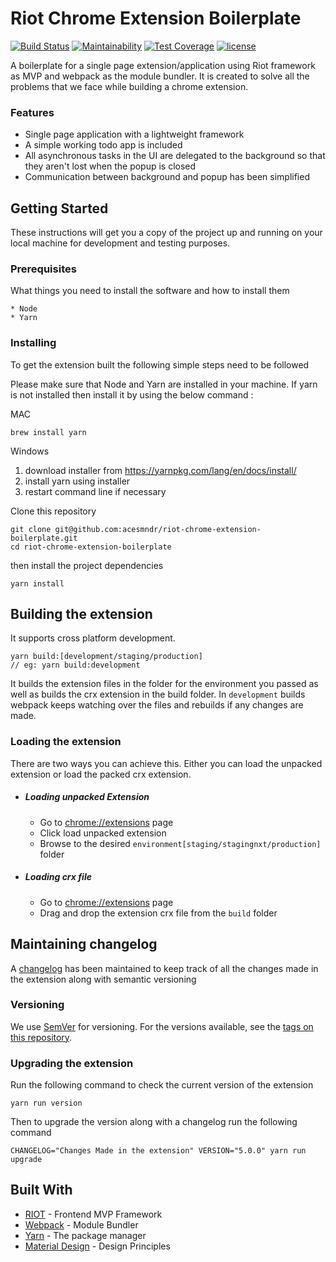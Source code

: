 # Riot Chrome Extension Boilerplate
[![Build Status](https://travis-ci.org/Acesmndr/chrome-extension-boilerplate-riot.svg?branch=master)](https://travis-ci.org/Acesmndr/chrome-extension-boilerplate-riot)
[![Maintainability](https://api.codeclimate.com/v1/badges/454ecbf346f2744ccee4/maintainability)](https://codeclimate.com/github/Acesmndr/chrome-extension-boilerplate-riot/maintainability)
[![Test Coverage](https://api.codeclimate.com/v1/badges/454ecbf346f2744ccee4/test_coverage)](https://codeclimate.com/github/Acesmndr/chrome-extension-boilerplate-riot/test_coverage)
[![license](https://img.shields.io/npm/l/express.svg)]()

A boilerplate for a single page extension/application using Riot framework as MVP and webpack as the module bundler.
It is created to solve all the problems that we face while building a chrome extension.

### Features
* Single page application with a lightweight framework
* A simple working todo app is included
* All asynchronous tasks in the UI are delegated to the background so that they aren't lost when the popup is closed
* Communication between background and popup has been simplified

## Getting Started

These instructions will get you a copy of the project up and running on your local machine for development and testing purposes.

### Prerequisites

What things you need to install the software and how to install them

```
* Node
* Yarn
```

### Installing

To get the extension built the following simple steps need to be followed

Please make sure that Node and Yarn are installed in your machine.
If yarn is not installed then install it by using the below command :

MAC

```
brew install yarn
```

Windows

1. download installer from https://yarnpkg.com/lang/en/docs/install/
2. install yarn using installer
3. restart command line if necessary

Clone this repository

```
git clone git@github.com:acesmndr/riot-chrome-extension-boilerplate.git
cd riot-chrome-extension-boilerplate
```

then install the project dependencies
```
yarn install
```

## Building the extension

It supports cross platform development. 

```
yarn build:[development/staging/production]
// eg: yarn build:development
```

It builds the extension files in the folder for the environment you passed as well as builds the crx extension in the build folder.
In `development` builds webpack keeps watching over the files and rebuilds if any changes are made. 

### Loading the extension

There are two ways you can achieve this. Either you can load the unpacked extension or load the packed crx extension.

* ##### Loading unpacked Extension

    * Go to [chrome://extensions](chrome://extensions) page
    * Click load unpacked extension
    * Browse to the desired `environment[staging/stagingnxt/production]` folder

* ##### Loading crx file

    * Go to [chrome://extensions](chrome://extensions) page
    * Drag and drop the extension crx file from the `build` folder

## Maintaining changelog

A [changelog](https://github.com/cloudfactory/workstream-browser-timer/blob/master/changelog.md) has been maintained to keep track of all the changes made in the extension along with semantic versioning

### Versioning

We use [SemVer](http://semver.org/) for versioning. For the versions available, see the [tags on this repository](https://github.com/cloudfactory/workstream-browser-timer/tags).

### Upgrading the extension

Run the following command to check the current version of the extension
```
yarn run version
```
Then to upgrade the version along with a changelog run the following command
```
CHANGELOG="Changes Made in the extension" VERSION="5.0.0" yarn run upgrade
```


## Built With

* [RIOT](http://riotjs.com/) - Frontend MVP Framework
* [Webpack](https://webpack.js.org/concepts/) - Module Bundler
* [Yarn](https://yarnpkg.com/en) - The package manager
* [Material Design](https://material.io/guidelines/material-design/introduction.html#introduction-goals) - Design Principles
